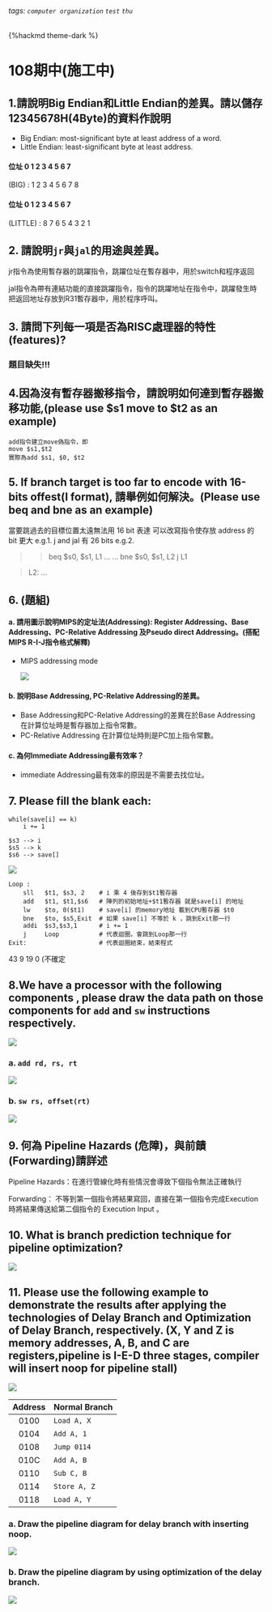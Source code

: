 ###### tags: `computer organization` `test` `thu`
{%hackmd theme-dark %}
# 108期中(施工中)
## 1.請說明Big Endian和Little Endian的差異。請以儲存12345678H(4Byte)的資料作說明
- Big Endian: most-significant byte at least address of a word.
- Little Endian: least-significant byte at least address.
#### 位址 0 1 2 3 4 5 6 7
(BIG) : 1 2 3 4 5 6 7 8 
#### 位址 0 1 2 3 4 5 6 7
(LITTLE) : 8 7 6 5 4 3 2 1

## 2. 請說明`jr`與`jal`的用途與差異。
jr指令為使用暫存器的跳躍指令，跳躍位址在暫存器中，用於switch和程序返回

jal指令為帶有連結功能的直接跳躍指令，指令的跳躍地址在指令中，跳躍發生時把返回地址存放到R31暫存器中，用於程序呼叫。

## 3. 請問下列每一項是否為RISC處理器的特性(features)?
### 題目缺失!!!

## 4.因為沒有暫存器搬移指令，請說明如何達到暫存器搬移功能,(please use $s1 move to $t2 as an example)
```MIPS=
add指令建立move偽指令，即
move $s1,$t2
實際為add $s1, $0, $t2
```

## 5. If branch target is too far to encode with 16-bits offest(I format), 請舉例如何解決。(Please use beq and bne as an example)


當要跳過去的目標位置太遠無法用 16 bit 表達
可以改寫指令使存放 address 的 bit 更大
e.g.1. j and jal 有 26 bits
e.g.2. 
>> beq $s0, $s1, L1
>>...
>>...
>>bne $s0, $s1, L2
>>j L1

>L2: ...

## 6. (題組)
#### a. 請用圖示說明MIPS的定址法(Addressing): Register Addressing、Base Addressing、PC-Relative Addressing 及Pseudo direct Addressing。(搭配MIPS R-I-J指令格式解釋)

- MIPS addressing mode

    ![](https://i.imgur.com/2x13H1B.gif)

#### b. 說明Base Addressing, PC-Relative Addressing的差異。
-  Base Addressing和PC-Relative Addressing的差異在於Base  Addressing 在計算位址時是暫存器加上指令常數。
-  PC-Relative Addressing 在計算位址時則是PC加上指令常數。

#### c. 為何Immediate Addressing最有效率？
- immediate Addressing最有效率的原因是不需要去找位址。

## 7. Please fill the blank each:
```
while(save[i] == k)
    i += 1
```
```
$s3 --> i
$s5 --> k
$s6 --> save[]
```
![](https://i.imgur.com/FF0zadl.png)

```
Loop : 
    sll   $t1, $s3, 2    # i 乘 4 後存到$t1暫存器
    add   $t1, $t1,$s6   # 陣列的初始地址+$t1暫存器 就是save[i] 的地址
    lw    $to, 0($t1)    # save[i] 的memory地址 載到CPU暫存器 $t0
    bne   $to, $s5,Exit  # 如果 save[i] 不等於 k ，跳到Exit那一行
    addi  $s3,$s3,1      # i += 1
    j     Loop           # 代表迴圈，會跳到Loop那一行
Exit:                    # 代表迴圈結束，結束程式
```
43 9 19 0 (不確定

## 8.We have a processor with the following components , please draw the data path on those components for `add` and `sw` instructions respectively.
![](https://i.imgur.com/jKVII4h.png)
### a. `add rd, rs, rt`
![](https://i.imgur.com/KAvyR6v.png)

### b. `sw rs, offset(rt)`
![](https://i.imgur.com/mC9Oktk.png)


## 9. 何為 Pipeline Hazards (危障)，與前饋(Forwarding)請詳述

Pipeline Hazards：在進行管線化時有些情況會導致下個指令無法正確執行

Forwarding： 不等到第一個指令將結果寫回，直接在第一個指令完成Execution 時將結果傳送給第二個指令的 Execution Input 。

## 10. What is branch prediction technique for pipeline optimization?
![](https://i.imgur.com/Es5rjkO.jpg)


## 11. Please use the following example to demonstrate the results after applying the technologies of Delay Branch and Optimization of Delay Branch, respectively. (X, Y and Z is memory addresses, A, B, and C are registers,pipeline is I-E-D three stages, compiler will insert noop for pipeline stall)

![](https://i.imgur.com/8AoFTpe.png)


| Address | Normal Branch |
|:-------:| ------------- |
|  0100   | `Load A, X`   |
|  0104   | `Add A, 1`    |
|  0108   | `Jump 0114`   |
|  010C   | `Add A, B`    |
|  0110   | `Sub C, B`    |
|  0114   | `Store A, Z`  |
|  0118   | `Load A, Y`   |

### a. Draw the pipeline diagram for delay branch with inserting noop.
![](https://i.imgur.com/8XnBIrG.jpg)


### b. Draw the pipeline diagram by using optimization of the delay branch.
![](https://i.imgur.com/fLTOf1a.jpg)






